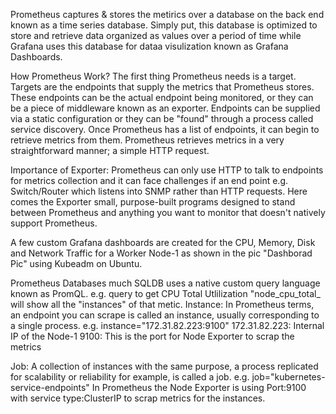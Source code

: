 Prometheus captures & stores the metirics over a database on the back end known as a time series database. Simply put, this database is optimized to store and retrieve data organized as values over a period of time while Grafana uses this database for dataa visulization known as Grafana Dashboards.

How Prometheus Work?
The first thing Prometheus needs is a target. Targets are the endpoints that supply the metrics that Prometheus stores. These endpoints can be the actual endpoint being monitored, or they can be a piece of middleware known as an exporter. Endpoints can be supplied via a static configuration or they can be "found" through a process called service discovery. 
Once Prometheus has a list of endpoints, it can begin to retrieve metrics from them. Prometheus retrieves metrics in a very straightforward manner; a simple HTTP request. 

Importance of Exporter: Prometheus can only use HTTP to talk to endpoints for metrics collection and it can face challenges if an end point e.g. Switch/Router which listens into SNMP rather than HTTP requests. Here comes the Exporter small, purpose-built programs designed to stand between Prometheus and anything you want to monitor that doesn't natively support Prometheus. 

A few custom Grafana dashboards are created for the CPU, Memory, Disk and Network Traffic for a Worker Node-1 as shown in the pic "Dashborad Pic" using Kubeadm on Ubuntu.

Prometheus Databases much SQLDB uses a native custom query language known as PromQL.
e.g. query to get CPU Total Utlilization "node_cpu_total_   will show all the "instances" of that metic.
Instance: In Prometheus terms, an endpoint you can scrape is called an instance, usually corresponding to a single process.
e.g. instance="172.31.82.223:9100"
172.31.82.223: Internal IP of the Node-1
9100: This is the port for Node Exporter to scrap the metrics

Job: A collection of instances with the same purpose, a process replicated for scalability or reliability for example, is called a job.
e.g. job="kubernetes-service-endpoints"
In Prometheus the Node Exporter is using Port:9100 with service type:ClusterIP to scrap metrics for the instances.

